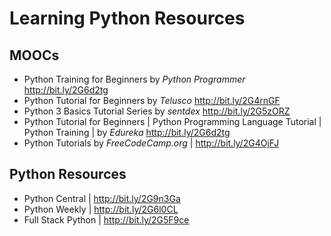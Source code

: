 # Learning Python Resources 

## MOOCs
* Python Training for Beginners by _Python Programmer_ http://bit.ly/2G6d2tg
* Python Tutorial for Beginners by _Telusco_ http://bit.ly/2G4rnGF
* Python 3 Basics Tutorial Series by _sentdex_ http://bit.ly/2G5zORZ
* Python Tutorial for Beginners | Python Programming Language Tutorial | Python Training | by _Edureka_ http://bit.ly/2G6d2tg
* Python Tutorials by _FreeCodeCamp.org_ | http://bit.ly/2G4OjFJ

## Python Resources
* Python Central | http://bit.ly/2G9n3Ga
* Python Weekly | http://bit.ly/2G6l0CL
* Full Stack Python | http://bit.ly/2G5F9ce
